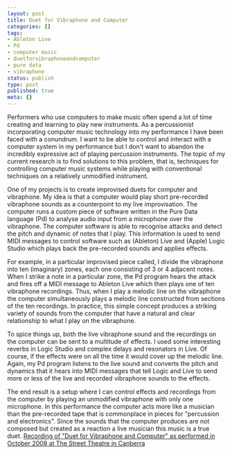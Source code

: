 ```yaml
---
layout: post
title: Duet for Vibraphone and Computer
categories: []
tags:
- Ableton Live
- Pd
- computer music
- duetforvibraphoneandcomputer
- pure data
- vibraphone
status: publish
type: post
published: true
meta: {}
---
```


[](http://farm4.static.flickr.com/3245/2941746254_6a8402d3f1.jpg)
[](http://farm4.static.flickr.com/3058/2960539661_34874e2e0b.jpg)

Performers who use computers to make music often spend a lot of time creating and learning to play new instruments. As a percussionist incorporating computer music technology into my performance I have been faced with a conundrum. I want to be able to control and interact with a computer system in my performance but I don't want to abandon the incredibly expressive act of playing percussion instruments. The topic of my current research is to find solutions to this problem, that is, techniques for controlling computer music systems while playing with conventional techniques on a relatively unmodified instrument.

One of my projects is to create improvised duets for computer and vibraphone. My idea is that a computer would play short pre-recorded vibraphone sounds as a counterpoint to my live improvisation. The computer runs a custom piece of software written in the Pure Data language (Pd) to analyse audio input from a microphone over the vibraphone. The computer software is able to recognise attacks and detect the pitch and dynamic of notes that I play. This information is used to send MIDI messages to control software such as (Ableton) Live and (Apple) Logic Studio which plays back the pre-recorded sounds and applies effects.

For example, in a particular improvised piece called, I divide the vibraphone into ten (imaginary) zones, each one consisting of 3 or 4 adjacent notes. When I strike a note in a particular zone, the Pd program hears the attack and fires off a MIDI message to Ableton Live which then plays one of ten vibraphone recordings. Thus, when I play a melodic line on the vibraphone the computer simultaneously plays a melodic line constructed from sections of the ten recordings. In practice, this simple concept produces a striking variety of sounds from the computer that have a natural and clear relationship to what I play on the vibraphone.

To spice things up, both the live vibraphone sound and the recordings on the computer can be sent to a multitude of effects. I used some interesting reverbs in Logic Studio and complex delays and resonators in Live. Of course, if the effects were on all the time it would cover up the melodic line. Again, my Pd program listens to the live sound and converts the pitch and dynamics that it hears into MIDI messages that tell Logic and Live to send more or less of the live and recorded vibraphone sounds to the effects.

The end result is a setup where I can control effects and recordings from the computer by playing an unmodified vibraphone with only one microphone. In this performance the computer acts more like a musician than the pre-recorded tape that is commonplace in pieces for "percussion and electronics". Since the sounds that the computer produces are not composed but created as a reaction a live musician this music is a true duet.
[Recording of "Duet for Vibraphone and Computer" as performed in October 2008 at The Street Theatre in Canberra](http://www.epmartin.com/cmpercussion/DuetVibraphoneComputer.mp3)
